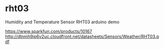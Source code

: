 rht03
=====

Humidity and Temperature Sensor RHT03 arduino demo

https://www.sparkfun.com/products/10167
http://dlnmh9ip6v2uc.cloudfront.net/datasheets/Sensors/Weather/RHT03.pdf
